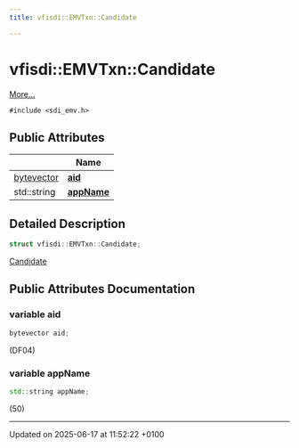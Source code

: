 ```yaml
---
title: vfisdi::EMVTxn::Candidate

---
```


# vfisdi::EMVTxn::Candidate



 [More...](#detailed-description)


`#include <sdi_emv.h>`

## Public Attributes

|                | Name           |
| -------------- | -------------- |
| [bytevector](structvfisdi_1_1_e_m_v_txn.md#typedef-bytevector) | **[aid](structvfisdi_1_1_e_m_v_txn_1_1_candidate.md#variable-aid)**  |
| std::string | **[appName](structvfisdi_1_1_e_m_v_txn_1_1_candidate.md#variable-appname)**  |

## Detailed Description

```cpp
struct vfisdi::EMVTxn::Candidate;
```


[Candidate](structvfisdi_1_1_e_m_v_txn_1_1_candidate.md)

## Public Attributes Documentation

### variable aid

```cpp
bytevector aid;
```


(DF04) 


### variable appName

```cpp
std::string appName;
```


(50) 


-------------------------------

Updated on 2025-06-17 at 11:52:22 +0100
